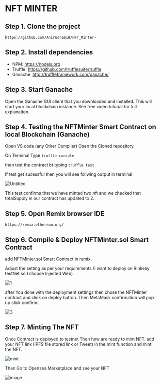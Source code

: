 # NFT MINTER

## Step 1. Clone the project
`https://github.com/Anirudha619/NFT_Minter-`

## Step 2. Install dependencies
- NPM: https://nodejs.org
- Truffle: https://github.com/trufflesuite/truffle
- Ganache: http://truffleframework.com/ganache/

## Step 3. Start Ganache
Open the Ganache GUI client that you downloaded and installed. This will start your local blockchain instance. See free video tutorial for full explanation.

## Step 4. Testing the NFTMinter Smart Contract on local Blockchain (Ganache)
Open VS code (any Other Compiler) 
Open the Cloned repository

On Terminal Type `truffle console`

then test the contract bt typing `truffle test`

If test get sucessful then you will see follwing output in terminal

![Untitled](https://user-images.githubusercontent.com/92630647/148551366-4a553543-c5d6-4a3f-8f0d-7845a1be658a.png)

This test confirms that we have minted two nft and we checked that totalSupply in our contract has updated to 2.



## Step 5. Open Remix browser IDE
`https://remix.ethereum.org/`

## Step 6. Compile & Deploy NFTMinter.sol Smart Contract
add NFTMinter.sol Smart Contract in remix.

Adjust the setting as per your requirements (I want to deploy on Rinkeby testNet so I choose Injected Web) 

![1](https://user-images.githubusercontent.com/92630647/148549816-6468c9af-68c9-45ff-af89-7d0b8c66fc1a.png)

after You done with the deployment settings then chose the NFTMinter contract and click on deploy button.
Then MetaMask confirmation will pop up click confirm.


![3](https://user-images.githubusercontent.com/92630647/148550204-c86755a0-eeef-4ed1-b19e-2cbbfc8dc272.png)


## Step 7. Minting The NFT

Once Contract is deployed to testnet Then how are ready to mint NFT.
add your NFT link (IPFS file stored link or Tweet) in the mint function and mint the NFT.


![mint](https://user-images.githubusercontent.com/92630647/148552861-dd00a5d3-7f47-49d8-bf92-9d7e682ff3d6.png)

Then Go to Opensea Marketplace and see your NFT 

![image](https://user-images.githubusercontent.com/92630647/148552986-b09d3ba1-b60b-41fd-9947-3a972fd4f327.png)




